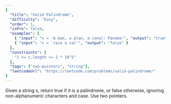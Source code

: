 ```yaml
---
{
  "title": "Valid Palindrome",
  "difficulty": "Easy",
  "order": 1,
  "isPro": false,
  "examples": [
    { "input": "s = 'A man, a plan, a canal: Panama'", "output": "true" },
    { "input": "s = 'race a car'", "output": "false" }
  ],
  "constraints": [
    "1 <= s.length <= 2 * 10^5"
  ],
  "tags": ["two-pointers", "string"],
  "leetcodeUrl": "https://leetcode.com/problems/valid-palindrome/"
}
---
```

Given a string s, return true if it is a palindrome, or false otherwise, ignoring non-alphanumeric characters and case. Use two pointers.
